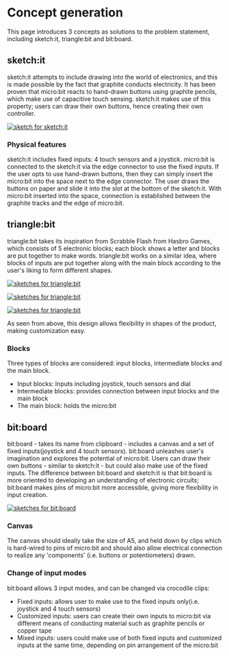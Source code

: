 # Concept generation
This page introduces 3 concepts as solutions to the problem statement, including sketch:it, triangle:bit and bit:board.

## sketch:it
sketch:it attempts to include drawing into the world of electronics, and this is made possible by the fact that graphite conducts electricity. It has been proven that micro:bit reacts to hand-drawn buttons using graphite pencils, which make use of capacitive touch sensing. sketch:it makes use of this property; users can draw their own buttons, hence creating their own controller.

[![sketch for sketch:it](https://github.com/bit-board/bitboard-docs/raw/master/images/sketchit3.jpg)](https://github.com/bit-board/bitboard-docs/raw/master/images/sketchit3.jpg)

### Physical features
sketch:it includes fixed inputs: 4 touch sensors and a joystick. micro:bit is connected to the sketch:it via the edge connector to use the fixed inputs. If the user opts to use hand-drawn buttons, then they can simply insert the micro:bit into the space next to the edge connector. The user draws the buttons on paper and slide it into the slot at the bottom of the sketch:it. With micro:bit inserted into the space, connection is established between the graphite tracks and the edge of micro:bit.

## triangle:bit
triangle:bit takes its inspiration from Scrabble Flash from Hasbro Games, which consists of 5 electronic blocks; each block shows a letter and blocks are put together to make words. triangle:bit works on a similar idea, where blocks of inputs are put together along with the main block according to the user's liking to form different shapes.

[![sketches for triangle:bit](https://github.com/bit-board/bitboard-docs/raw/master/images/trianglebit.jpg)](https://github.com/bit-board/bitboard-docs/raw/master/images/trianglebit.jpg)

[![sketches for triangle:bit](https://github.com/bit-board/bitboard-docs/raw/master/images/trianglebit2.jpg)](https://github.com/bit-board/bitboard-docs/raw/master/images/trianglebit2.jpg)

[![sketches for triangle:bit](https://github.com/bit-board/bitboard-docs/raw/master/images/trianglebit3.jpg)](https://github.com/bit-board/bitboard-docs/raw/master/images/trianglebit3.jpg)

As seen from above, this design allows flexibility in shapes of the product, making customization easy.

### Blocks
Three types of blocks are considered: input blocks, intermediate blocks and the main block.
+ Input blocks: Inputs including joystick, touch sensors and dial
+ Intermediate blocks: provides connection between input blocks and the main block
+ The main block: holds the micro:bit

## bit:board
bit:board - takes its name from clipboard - includes a canvas and a set of fixed inputs(joystick and 4 touch sensors). bit:board unleashes user's imagination and explores the potential of micro:bit. Users can draw their own buttons - similar to sketch:it - but could also make use of the fixed inputs. The difference between bit:board and sketch:it is that bit:board is more oriented to developing an understanding of electronic circuits; bit:board makes pins of micro:bit more accessible, giving more flexibility in input creation.

[![sketches for bit:board](https://github.com/bit-board/bitboard-docs/raw/master/images/bitboard.jpg)](https://github.com/bit-board/bitboard-docs/raw/master/images/bitboard.jpg) 

### Canvas
The canvas should ideally take the size of A5, and held down by clips which is hard-wired to pins of micro:bit and should also allow electrical connection to realize any 'components' (i.e. buttons or potentiometers) drawn.

### Change of input modes
bit:board allows 3 input modes, and can be changed via crocodile clips:
* Fixed inputs: allows user to make use to the fixed inputs only(i.e. joystick and 4 touch sensors)
* Customized inputs: users can create their own inputs to micro:bit via different means of conducting material such as graphite pencils or copper tape
* Mixed inputs: users could make use of both fixed inputs and customized inputs at the same time, depending on pin arrangement of the micro:bit
